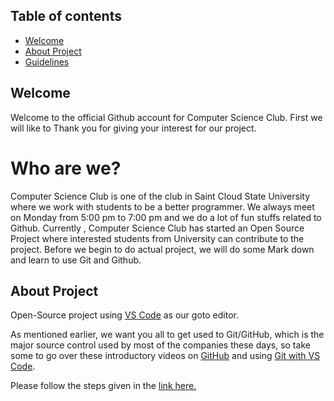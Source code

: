 ## Table of contents

- [Welcome](#welcome)
- [About Project](#about-project)
- [Guidelines](#guidelines)

## Welcome

Welcome to the official Github account for Computer Science Club. First we will like to Thank you for giving your interest
for our project.

# Who are we?

Computer Science Club is one of the club in Saint Cloud State University where we work with students to be a better programmer. We always meet on Monday from 5:00 pm to 7:00 pm and we do a lot of fun stuffs related to Github. Currently , Computer Science Club has started an Open Source Project where interested students from University can contribute to the project.
Before we begin to do actual project, we will do some Mark down and learn to use Git and Github.

## About Project

Open-Source project using [VS Code](https://code.visualstudio.com/download) as our goto editor.

As mentioned earlier, we want you all to get used to Git/GitHub, which is the major source control used by most of the companies these days, so take some to go over these introductory videos on [GitHub](https://www.youtube.com/watch?v=0fKg7e37bQE) and using [Git with VS Code](https://www.youtube.com/watch?v=VOwyH2-VCVY).


Please follow the steps given in the [link here.](https://csciclub.github.io/#!steps.md)
